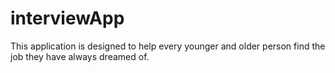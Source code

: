 # interviewApp

This application is designed to help every younger and older person find the job they have always dreamed of.
